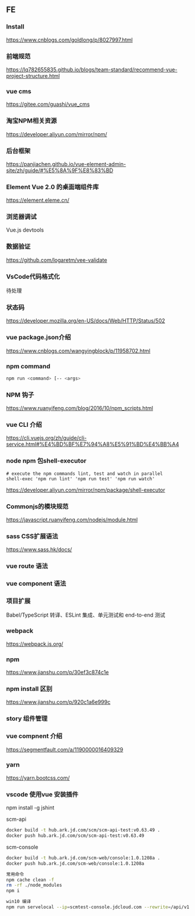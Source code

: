 <!--
 * @Descripttion: 
 * @version: 
 * @Author: WangShuaibing
 * @Date: 2020-11-19 20:00:12
 * @LastEditors: WangShuaibing
 * @LastEditTime: 2020-12-13 18:05:52
-->
## FE


### Install
 https://www.cnblogs.com/goldlong/p/8027997.html

### 前端规范
https://lq782655835.github.io/blogs/team-standard/recommend-vue-project-structure.html

### vue cms
https://gitee.com/guashi/vue_cms

### 淘宝NPM相关资源
https://developer.aliyun.com/mirror/npm/


### 后台框架
https://panjiachen.github.io/vue-element-admin-site/zh/guide/#%E5%8A%9F%E8%83%BD


### Element Vue 2.0 的桌面端组件库
https://element.eleme.cn/


### 浏览器调试
Vue.js devtools

### 数据验证
https://github.com/logaretm/vee-validate

### VsCode代码格式化
待处理

### 状态码
https://developer.mozilla.org/en-US/docs/Web/HTTP/Status/502


### vue package.json介绍
https://www.cnblogs.com/wangyingblock/p/11958702.html

### npm command
```bash
npm run <command> [-- <args>
```


### NPM 钩子
https://www.ruanyifeng.com/blog/2016/10/npm_scripts.html


### vue CLI 介绍
https://cli.vuejs.org/zh/guide/cli-service.html#%E4%BD%BF%E7%94%A8%E5%91%BD%E4%BB%A4


### node npm 包shell-executor
```text
# execute the npm commands lint, test and watch in parallel
shell-exec 'npm run lint' 'npm run test' 'npm run watch'
```
https://developer.aliyun.com/mirror/npm/package/shell-executor

### Commonjs的模块规范
https://javascript.ruanyifeng.com/nodejs/module.html

### sass CSS扩展语法
 https://www.sass.hk/docs/


### vue route 语法

### vue component 语法


### 项目扩展
Babel/TypeScript 转译、ESLint 集成、单元测试和 end-to-end 测试


### webpack
https://webpack.js.org/


### npm 
https://www.jianshu.com/p/30ef3c874c1e

### npm install 区别
https://www.jianshu.com/p/920c1a6e999c



### story 组件管理


### vue compnent 介绍
https://segmentfault.com/a/1190000016409329



### yarn
https://yarn.bootcss.com/


### vscode 使用vue 安装插件
npm install -g jshint


scm-api
```bash
docker build -t hub.ark.jd.com/scm/scm-api-test:v0.63.49 .
docker push hub.ark.jd.com/scm/scm-api-test:v0.63.49
```

scm-console
```bash
docker build -t hub.ark.jd.com/scm-web/console:1.0.1208a .
docker push hub.ark.jd.com/scm-web/console:1.0.1208a

常用命令
npm cache clean -f
rm -rf ./node_modules
npm i

win10 编译
npm run servelocal --ip=scmtest-console.jdcloud.com --rewrite=/api/v1
```

